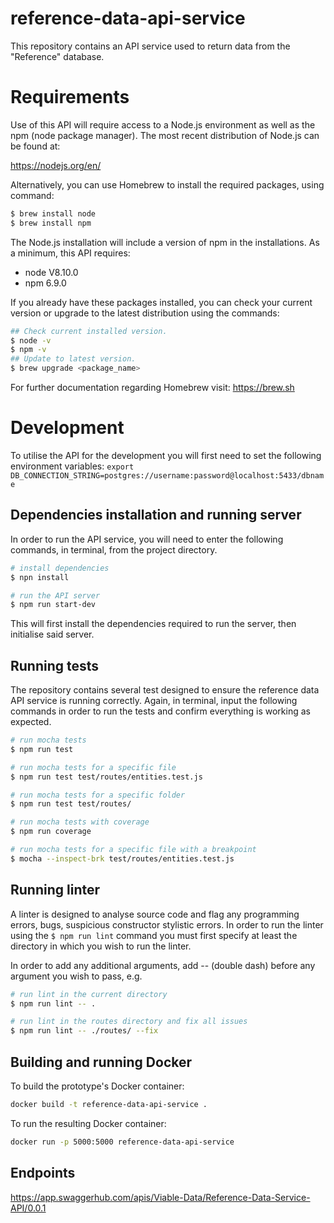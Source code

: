 # reference-data-api-service
This repository contains an API service used to return data from the "Reference" database. 

# Requirements  
Use of this API will require access to a Node.js environment as well as the npm (node package manager). The most recent distribution of Node.js can be found at:

https://nodejs.org/en/

Alternatively, you can use Homebrew to install the required packages, using command:

```bash
$ brew install node
$ brew install npm
```
The Node.js installation will include a version of npm in the installations. 
As a minimum, this API requires:
- node V8.10.0
- npm 6.9.0

If you already have these packages installed, you can check your current version or upgrade to the latest distribution using the commands:

```sh
## Check current installed version.
$ node -v
$ npm -v
## Update to latest version.
$ brew upgrade <package_name>
```
For further documentation regarding Homebrew visit:
https://brew.sh

# Development
To utilise the API for the development you will first need to set the following environment variables:
`export DB_CONNECTION_STRING=postgres://username:password@localhost:5433/dbname`

## Dependencies installation and running server
In order to run the API service, you will need to enter the following commands, in terminal, from the project directory. 

```bash
# install dependencies
$ npn install

# run the API server
$ npm run start-dev
```
This will first install the dependencies required to run the server, then initialise said server.

## Running tests
The repository contains several test designed to ensure the reference data API service is running correctly. Again, in terminal, input the following commands in order to run the tests and confirm everything is working as expected.

```bash
# run mocha tests
$ npm run test

# run mocha tests for a specific file
$ npm run test test/routes/entities.test.js

# run mocha tests for a specific folder
$ npm run test test/routes/

# run mocha tests with coverage
$ npm run coverage

# run mocha tests for a specific file with a breakpoint
$ mocha --inspect-brk test/routes/entities.test.js
```

## Running linter
A linter is designed to analyse source code and flag any programming errors, bugs, suspicious constructor stylistic errors. In order to run the linter using the `$ npm run lint` command you must first specify at least the directory in which you wish to run the linter. 

In order to add any additional arguments, add -- (double dash) before any argument you wish to pass, e.g.


```bash
# run lint in the current directory
$ npm run lint -- .

# run lint in the routes directory and fix all issues
$ npm run lint -- ./routes/ --fix
```


## Building and running Docker
To build the prototype's Docker container:
```sh
docker build -t reference-data-api-service .
```

To run the resulting Docker container:
```sh
docker run -p 5000:5000 reference-data-api-service
```

## Endpoints
https://app.swaggerhub.com/apis/Viable-Data/Reference-Data-Service-API/0.0.1


